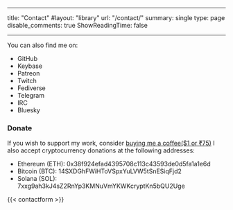 
---
title: "Contact"
#layout: "library"
url: "/contact/"
summary: single
type: page
disable_comments: true
ShowReadingTime: false

---

You can also find me on:

- GitHub
- Keybase
- Patreon
- Twitch
- Fediverse
- Telegram
- IRC
- Bluesky



### Donate

If you wish to support my work, consider [buying me a coffee($1 or ₹75)](https://tracking.rishikeshs.com/nl-intro-coffee)
I also accept cryptocurrency donations at the following addresses:

- Ethereum (ETH): 0x38f924efad4395708c113c43593de0d5fa1a1e6d
- Bitcoin (BTC): 14SXDGhFWiHToVSpxYuLVW5tSnESiqFjd2
- Solana (SOL): 7xxg9ah3kJ4sZ2RnYp3KMNuVmYKWKcryptKn5bQU2Uge


{{< contactform >}}
